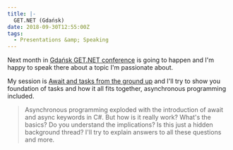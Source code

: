 ```yaml
---
title: |-
  GET.NET (Gdańsk)
date: 2018-09-30T12:55:00Z
tags:
  - Presentations &amp; Speaking
---
```

Next month in [Gdańsk GET.NET conference][1] is going to happen and I'm happy to speak there about a topic I'm passionate about.

<!-- excerpt -->

My session is [Await and tasks from the ground up][2] and I'll try to show you foundation of tasks and how it all fits together, asynchronous programming included.

> Asynchronous programming exploded with the introduction of await and async keywords in C#. But how is it really work? What's the basics? Do you understand the implications? Is this just a hidden background thread? I'll try to explain answers to all these questions and more. 

[1]: https://konferencjaget.net/en/gdansk
[2]: https://konferencjaget.net/en/gdansk/schedule#228